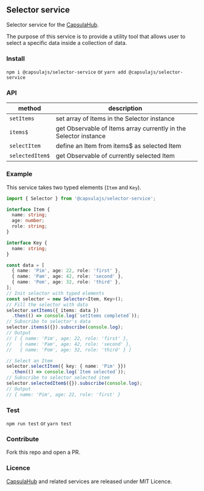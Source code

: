 ## Selector service

Selector service for the [CapsulaHub](https://github.com/capsulajs/capsula-hub).

The purpose of this service is to provide a utility tool that allows user to select a specific data 
inside a collection of data.

### Install

`npm i @capsulajs/selector-service` or `yarn add @capsulajs/selector-service`

### API

| method          | description                                                      |
| --------------- | ---------------------------------------------------------------- |
| `setItems`      | set array of Items in the Selector instance                      |
| `items$`        | get Observable of Items array currently in the Selector instance |
| `selectItem`    | define an Item from items$ as selected Item                      |
| `selectedItem$` | get Observable of currently selected Item                        |

### Example

This service takes two typed elements (`Item` and `Key`).

```typescript
import { Selector } from '@capsulajs/selector-service';

interface Item {
  name: string;
  age: number;
  role: string;
}

interface Key {
  name: string;
}

const data = [
  { name: 'Pim', age: 22, role: 'first' },
  { name: 'Pam', age: 42, role: 'second' },
  { name: 'Pom', age: 32, role: 'third' },
];
// Init selector with typed elements
const selector = new Selector<Item, Key>();
// Fill the selector with data
selector.setItems({ items: data })
  .then(() => console.log(`setItems completed`));
// Subscribe to selector's data
selector.items$({}).subscribe(console.log);
// Output 
// [ { name: 'Pim', age: 22, role: 'first' },
//   { name: 'Pam', age: 42, role: 'second' },
//   { name: 'Pom', age: 32, role: 'third' } ]

// Select an Item
selector.selectItem({ key: { name: 'Pim' }})
  .then(() => console.log(`Item selected`));
// Subscribe to selector selected item
selector.selectedItem$({}).subscribe(console.log);
// Output
// { name: 'Pim', age: 22, role: 'first' }
```

### Test

`npm run test` or `yarn test`

### Contribute

Fork this repo and open a PR.

### Licence

[CapsulaHub](https://github.com/capsulajs/capsula-hub) and related services are released under MIT Licence.

